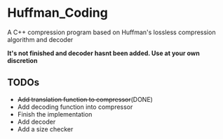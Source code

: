 # Huffman_Coding
A C++ compression program based on Huffman's lossless compression algorithm and decoder

**It's not finished and decoder hasnt been added. Use at your own discretion**

## TODOs
* ~~Add translation function to compressor~~(DONE)
* Add decoding function into compressor
* Finish the implementation
* Add decoder
* Add a size checker
